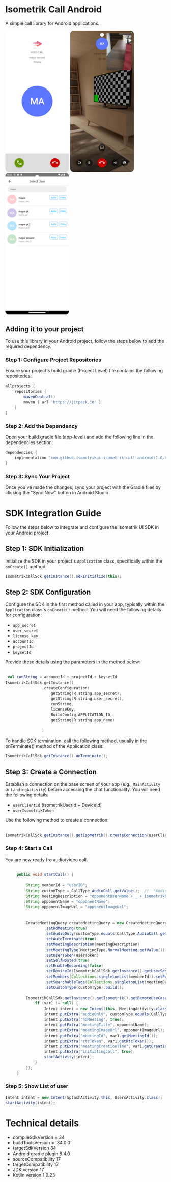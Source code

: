 
# Isometrik Call Android

A simple call library for Android applications.

<p float="left">
  <img src="docs/1.png" width="200" />
  <img src="docs/2.png" width="200" />
  <img src="docs/3.png" width="200" />
</p>

## Adding it to your project

To use this library in your Android project, follow the steps below to add the required dependency.

### Step 1: Configure Project Repositories

Ensure your project's build.gradle (Project Level) file contains the following repositories:

```groovy
allprojects {
    repositories {
        mavenCentral()
        maven { url 'https://jitpack.io' }
    }
}
```

### Step 2: Add the Dependency

Open your build.gradle file (app-level) and add the following line in the dependencies section:

```groovy
dependencies {
    implementation 'com.github.isometrikai:isometrik-call-android:1.0.9'
}
```
### Step 3: Sync Your Project

Once you've made the changes, sync your project with the Gradle files by clicking the "Sync Now" button in Android Studio.


# SDK Integration Guide

Follow the steps below to integrate and configure the Isometrik UI SDK in your Android project.

## Step 1: SDK Initialization

Initialize the SDK in your project's `Application` class, specifically within the `onCreate()` method.

```java
IsometrikCallSdk.getInstance().sdkInitialize(this);
```

## Step 2: SDK Configuration

Configure the SDK in the first method called in your app, typically within the `Application` class's `onCreate()` method. You will need the following details for configuration:

- `app_secret`
- `user_secret`
- `license_key`
- `accountId`
- `projectId`
- `keysetId`

Provide these details using the parameters in the method below:

```kotlin

 val conString = accountId + projectId + keysetId
IsometrikCallSdk.getInstance()
                .createConfiguration(
                    getString(R.string.app_secret),
                    getString(R.string.user_secret),
                    conString,
                    licenseKey,
                    BuildConfig.APPLICATION_ID,
                    getString(R.string.app_name)

                )


```
To handle SDK termination, call the following method, usually in the onTerminate() method of the Application class:

```java
IsometrikCallSdk.getInstance().onTerminate();
```

## Step 3: Create a Connection

Establish a connection on the base screen of your app (e.g., `MainActivity` or `LandingActivity`) before accessing the chat functionality. You will need the following details:

- `userClientId` (isometrikUserId + DeviceId)
- `userIsometrikToken`

Use the following method to create a connection:

```java

IsometrikCallSdk.getInstance().getIsometrik().createConnection(userClientId, userIsometrikToken);
```

### Step 4: Start a Call
You are now ready fro audio/video call.

```java

     public void startCall() {

         String memberId = "userID";
         String customType = CallType.AudioCall.getValue();  //  "AudioCall/VideoCall";
         String meetingDescription = "opponentUserName + _ + IsometrikCallSdk.getInstance().getUserSession().getUserName()";
         String opponentName = "opponentName";
         String opponentImageUrl = "opponentImageUrl";


         CreateMeetingQuery createMeetingQuery = new CreateMeetingQuery.Builder()
                 .setHdMeeting(true)
                 .setAudioOnly(customType.equals(CallType.AudioCall.getValue()))
                 .setAutoTerminate(true)
                 .setMeetingDescription(meetingDescription)
                 .setMeetingType(MeetingType.NormalMeeting.getValue())
                 .setUserToken(userToken)
                 .setSelfHosted(true)
                 .setEnableRecording(false)
                 .setDeviceId(IsometrikCallSdk.getInstance().getUserSession().getDeviceId())
                 .setMembers(Collections.singletonList(memberId)).setPushNotifications(true)
                 .setSearchableTags(Collections.singletonList(meetingDescription))
                 .setCustomType(customType).build();

         IsometrikCallSdk.getInstance().getIsometrik().getRemoteUseCases().getMeetingUseCases().createMeeting(createMeetingQuery, (var1, var2) -> {
             if (var1 != null) {
                 Intent intent = new Intent(this, MeetingActivity.class);
                 intent.putExtra("audioOnly", customType.equals(CallType.AudioCall.getValue()));
                 intent.putExtra("hdMeeting", true);
                 intent.putExtra("meetingTitle", opponentName);
                 intent.putExtra("meetingImageUrl", opponentImageUrl);
                 intent.putExtra("meetingId", var1.getMeetingId());
                 intent.putExtra("rtcToken", var1.getRtcToken());
                 intent.putExtra("meetingCreationTime", var1.getCreationTime());
                 intent.putExtra("initiatingCall", true);
                 startActivity(intent);
             }
         });
     }

```

### Step 5: Show List of user

```java
Intent intent = new Intent(SplashActivity.this, UsersActivity.class);
startActivity(intent);

```


# Technical details

* compileSdkVersion  = 34
* buildToolsVersion = '34.0.0'
* targetSdkVersion 34
* Android gradle plugin 8.4.0
* sourceCompatibility 17
* targetCompatibility 17
* JDK version 17
* Kotlin version 1.9.23



